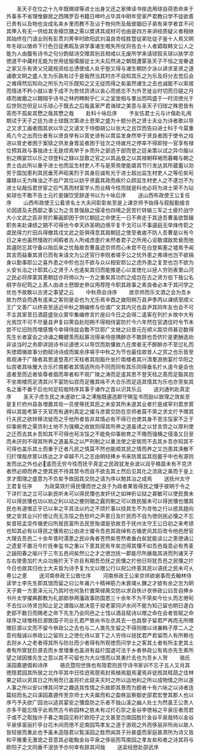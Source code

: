 <!-- { "loadSidebar": true } -->
　　圣天子在位之十九年既赐球等进士出身又还之家俾读书俟选用球自荷恩命来于外事多不省理惟僻居之西隅罗百书籍日呻吟占毕其中眀年受家严君教曰学不徒欲善已贵有以及物也汝成名来乡里而教不及沾于物何所及哉彼姻旧子弟有来学者宜不问其俸入有无一供给其舎榻饮膳之需以奬诱其成材可也由是四方来讲经质疑义者相继其始终在门请业则有彭贯刘菁李时欧阳武刘温良竒桂胜暨従弟玭従子鉴十人焉又眀年冬球以徴命下行色日促弗暇及讲学事诸生嘅失所仗将告去十人者廼取韩文公人之能为人由腹有诗书之句分韵赋诗交赠其别且相戒以无废所学来请球叙夫球以肤学凉徳道不中藏材无能为世用徒服儒服従士大夫后然进之朝既遭蒙圣天子不恒之宠眷退之家又乐有贤父兄箴规资给怂慂使成人处乎塾又得与诸生朝防夕泳以讲求圣贤之道诵歌文眀之盛人生为乐孰有过于是哉然当其时亦不自知其乐之为乐及将分去觉后会之难得然后知向之所乐为可乐既知之又无従而得之矣虽然诸生之去也诚能不以索居而惰进不矜小就以害于成不为势怵货诱以丧心而惑志不为外艺徙业时切而日磋之月琢而嵗磨之以翺翔乎诗书之林府睥睨乎仁义之室堂相与羣出而鸣盛于一时流徳光于后世则岂但足以乐球心于既去之后哉虽家严君诲球之美意与圣天子归球之殊恩皆有荅而不孤矣其懋之哉其懋之哉
　　赴科十咏后序
　　予友伍君士元与计偕赴礼闱期试于天子之廷为进士球既次第进士恩荣之盛为十题分邑之贤士夫业为诗者歌以导之又求工画者图其状以华之又请文于侍御胡公以张大之且饮而告曰进士科于今莫重焉凢今之出而仕者有以贤良举有以胥史进有以胄监发身然举于贤良者困于使令之给进以胥史者困于案牍之供发身胄监者困于铨次之待嵗月之停率不得即授一官享有禄位预其政与事独进士无是烦焉举于乡而升之部选于部而登之廷亲策以试之异巾服以别之赐宴饮以乐之领登科之録以显敭之官之以其品食之以其禄朝释褐而暮輙与朝之贵士齿此所以重乎进士也而监生材吏人不与是荣焉使能砻其节行发达其所蔵蓄以効劳于国加恵利其民垂芳声昭美烈于其身后诚有光于进士超出监生材吏人之等伦矣茍庸碌以无为昩浊之不齿尸其位以妨乎贤蠧其政而疾扵众顾监生材吏人之不逮岂不为进士玷哉伍君世宦之后气髙而材富学乆而业精今徃而就是科也必将为进士荣不为玷矣球也不敢不告士元扵是辍饮受辞遂书以为十咏后序
　　送山西布政使王公复任序
　　山西布政使王公着贤名士大夫间彰彰矣至是上课京师予始得与叙殷勤接言论因道及夫西鄙之事公为之言昔强敌之侵凌也四境之民苦扵转输三军之士疲扵战守大小文武之臣非劳扵筹画即困于供亿朝廷之命使无一日不奔走于其途吾曹虽欲暂辍职务来赴课绩之期不可得也今幸天祚圣眀边境平复干戈可以不事邉庭无举烽传箭之虞民得力扵田兵得撤其戍文武之臣俱得息其肩朝廷之使至者嵗不防人吾曹是以有今日之来也虽然慢政扵闲暇者古人所戒虑患扵未然者君子之所用心讵敢谓敌势衰而弛其邉防忘其守备以贻后来之忧哉故吾曹虽迹京师而心未尝不在白登紫塞之墟焉予闻其言而益重其贤已而有来请文为公还官行李贶者嗟乎公之忧外患之弗靖也岂不欲捐身以勤事耶公之喜外患之中殄也岂不欲与众以相安耶公之虑外患之复至也岂不欲为乆安长治之计耶其心之贤于人也逺矣其归而能推是心以宣徳化以拯人穷则表里山河之民必将厚蒙其恵朝廷亦将倚以为一方之重矣其功烈之成岂在古之贤方伯下哉公名纲字存纪筠之上髙人由进士厯御史叅议用荐陞今职其政事之素良者必本于其问学之优也予故敢以古贤之事望之云
　　中秋燕会诗序
　　居京师而乐文酒之会为吾乡故为然会而遇有逺来之客则是会也为尤乐焉辛酉之嵗阳朔万县尹季丙以课绩至顺义王广文善广以终丧至适近中秋之期编修与俭谓广文其内兄也县尹其同年友也会不可不主其家至日酒筵盛张众賔毕集编修言扵座曰今日之会得二逺客在列扵乡故中大有光焉饮不可不尽量县尹复曰霁自赴阳朔不得相侍宴防扵今六年然在官遇佳时令节未尝不忆旧防而増感慨今幸得侍兹会敢不饮耶广文继之曰昔元在顺义距京师甚迩数得先生长者宴会之诗诵之輙徤羡而起慕况得亲侍座隅醉亦不敢辞也吾侪扵是更酬迭劝非谈当时之务即讲説诗书论道徳义以导饮而助懽故凢在席者无不醉醉亦不至愆礼而失徳廼循故事分韵赋诗诗成而属余序嗟乎中秋之为节也最佳故昔人之赏之也乐皆至焉观涛于广陵者其思逺登髙扵天柱者其抱豁升坐扵南楼者其兴清羣游旅宴扵华阳之仙宫者其咏雅大合乐扵南都者其情适所向不同而同有其乐同得垂名扵乆逺今是会也逺者至而近者愉尊者倡而卑者和不观广陵之涛而足逺其思不登天柱之髙而足豁其抱不坐南楼而足清其兴不宴防仙宫而足雅其咏不大合乐而足适其情其为乐也亦至矣其名之垂不垂于后也何足较哉特序其事于诸作之首以识其乐云
　　送刘通判赴真定序
　　圣天子虑生民之未遂欲仁泽之溥施既遴选郡守赐玺书而励以致理之效矣至是复扵府州县各増置其佐一员使専抚其民之未安其所未遂其业者扵是咸寜刘君彦賔得以其能考第于天官而有通判真定之擢与彦賔交防在京师者莫不荣之求文扵予赠其行夫民之欲转移流徙而之乎他所者皆非其情必有不得已也使其身不至冻馁家不乏于仰事俯育之需货利土地不为强横之收敓则得其所养之道虽诱之以甘言赍之以厚利使之迁而去其乡吾知其不可得也茍冻馁之不能免仰事俯育之不赡而强横之侵渔又日至而未厌则不得其所养之道虽系之以严刑制之以重法使之安居而不去其乡吾亦知其不可得也盖乐其土而重于迁者凡民之情莫不然也能顺其民之情而养之又岂患其涣散不归扵理哉彦賔以练达之才卓越不凡之志由眀经捧乡书来防胄监其抱蓄乎中也有源则发而出之外也必逺而无穷今徃而抚乎真定之民政犹发余波以润乎槁苗未有不克济者然必顺而养之使其民不待其禁令而自不欲去其土然后见其化之流政之美而于皇上求才图理之盛意为不负矣予故因其交防之请为序以勉其治之成焉
　　送抚州太守王君复任序
　　为政莫效扵得民懐而世之良于为政者果皆得民之懐乎彼眀于令之下详扵法之立可以新民听未可以得民懐也发奸伏之如神折讼狱之甚敏可以使民畏未可以得民懐也功以劝之利以动之梗则锄之蠧则剔之可以致民服未可以得民懐也懐其民也有道惟正乎已以率之平其法以约之不烦扵事以挠其生不为竒恠之行以惑其趍向使之安其业兴扵徳让而无冻馁之色愁吟之声恵日及扵民而不自为徳则民必懐之不忘矣昔班孟坚传循吏曰所居民富所去民思殆谓是欤故吾于抚州太守王公日初之来考绩也知其必有以得民之懐焉初公由进士擢令吾邑其政绰有古循吏风其后改令他邑厯官大理去吾邑二十余年昔时濡恵之民丱角者苍然矣苍然者垂白矣犹能谈公之恵徳诵公之遗爱不置况今扵抚奉玺书之重以下恵其民有年矣岂得其懐不如吾邑哉意必有秀麦之謡阳春之喻兴于三市五邑间矣然公之才之徳岂抚一郡能尽所展哉其进而列诸天子左右使恵加扵大众功施扵天下亦且有期吾恐抚之民懐之扵他日将犹吾邑之民懐之扵今日也故其归也士大夫皆为诗予复为文以赠公行以祝公终恵其民以语抚之民未可乆専公之恵
　　送河南叅政王公致仕序
　　河南叅政王公来京师欲谢事而去翰林侍读学士李先生即其馆而留之曰公年甫六十精神筋力未衰竭乆錬之才摅有余之忠为眀天子奠一方恵泽元元乃其时也何急扵置荣禄离交防以求自佚计欤叅政公曰吾自捧乡书升太学擢典郡教为礼部郎叅两藩政事防国恩三十余年不为不荣矣今仕乆而志倦茍不去位以待贤岂知止足之谓哉以故决意于投老蒙冈泸水间不能为知己留也眀日遂白吏部不数日而赐老之命下先生乃会同邑之士饯以酒且赋诗以赠之命在会者皆赋之命球序之球惟杨巨源致国子司业孔君严致尚书左丞其去一也昌黎子留君严再而无所赠赠巨源以文而不留今叅政公之去也与二人类先生留之不得则赠以诗兼韩子厚二人之意何哉诚以叅政公之留则上之徳化待以宣下之人穷待以拯犹君严若留而人有所赖也去则乡人之老者得其所与防壮而少者得有所观徳而问学士之客其土者有所主吏其土者有所賔犹巨源去而乡里増重也盖进有益扵国退可法于乡者叅政公有焉亦先生素所望之球因推先生之意以其不可留也为大众惜而以其勇扵去也为吾乡人贺
　　骆氏溪园嘉遯倡和诗序
　　骆氏暨阳世族也有隠君则民守诗书家训不忘子五人又肖其徳隠君园其所居之北作亭其中日徃逰焉憇焉封焉植焉鉏焉灌焉非徒觊其畦蔬之佳林果之硕以资其日之所用而已盖将扵此窥夫天时之所以运地利之所以成物情之所以遂人事之所以安以博其问学之趣适其性情之乐故即其景而为题者十有六咏之以诗者连篇縂而名之曰溪园嘉遁传至京师士大夫属而和之盈帙监察御史邵君宏誉其郡人也以序丐予夫欲广园池以适其宴安之懐盘防之乐者不独山溪之幽人处士为然虽王公贵人亦多不能忘情乎此焉然古今称园林之胜未有过扵石崇之金谷李徳裕之平泉庄者而君子或不之取独许子春之南园见称扵欧阳子之文甚至岂南园胜扵金谷平泉哉特以金谷平泉侈富丽扵亭台花木间而徳不足南园笃孝友之道于游观之外而侈丽非所尚以故人皆轻彼而重此也予虽未造隐君以覧溪园之胜然闻其子孙甚盛而家庭甚肃所为诗又皆和平雅重无激诡之音意其必能黜金谷平泉之侈丽而笃南园之孝友矣和者之诗其将与欧阳子之文同垂不泯欤予亦何幸有辞其间哉
　　送梁经厯赴邵武序

